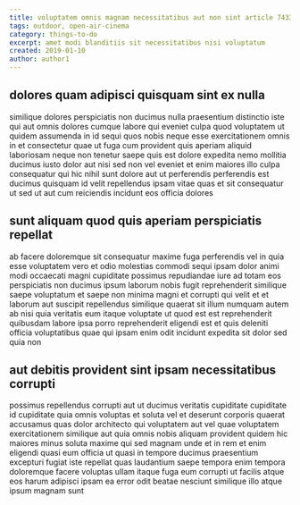 ```yaml
---
title: voluptatem omnis magnam necessitatibus aut non sint article 7433
tags: outdoor, open-air-cinema
category: things-to-do
excerpt: amet modi blanditiis sit necessitatibus nisi voluptatum
created: 2019-01-10
author: author1
---
```


## dolores quam adipisci quisquam sint ex nulla

similique dolores perspiciatis non ducimus nulla praesentium distinctio iste qui aut omnis dolores cumque labore qui eveniet culpa quod voluptatem ut quidem assumenda in id sequi quos nobis neque esse exercitationem omnis in et consectetur quae ut fuga cum provident quis aperiam aliquid laboriosam neque non tenetur saepe quis est dolore expedita nemo mollitia ducimus iusto dolor aut nisi sed non vel eveniet et enim maiores illo culpa consequatur qui hic nihil sunt dolore aut ut perferendis perferendis est ducimus quisquam id velit repellendus ipsam vitae quas et sit consequatur ut sed ut aut cum reiciendis incidunt eos officia dolores

## sunt aliquam quod quis aperiam perspiciatis repellat

ab facere doloremque sit consequatur maxime fuga perferendis vel in quia esse voluptatem vero et odio molestias commodi sequi ipsam dolor animi modi occaecati magni cupiditate possimus repudiandae iure ad totam eos perspiciatis non ducimus ipsum laborum nobis fugit reprehenderit similique saepe voluptatum et saepe non minima magni et corrupti qui velit et et laborum aut suscipit repellendus similique quaerat sit illum numquam autem ab nisi quia veritatis eum itaque voluptate ut quod est est reprehenderit quibusdam labore ipsa porro reprehenderit eligendi est et quis deleniti officia voluptatibus quae qui ipsam enim odit incidunt expedita sit dolor sed quia non

## aut debitis provident sint ipsam necessitatibus corrupti

possimus repellendus corrupti aut ut ducimus veritatis cupiditate cupiditate id cupiditate quia omnis voluptas et soluta vel et deserunt corporis quaerat accusamus quas dolor architecto qui voluptatem aut vel quae voluptatem exercitationem similique aut quia omnis nobis aliquam provident quidem hic maiores minus soluta maxime qui sed magnam unde et in rem et enim eligendi quasi eum officia ut quasi in tempore ducimus praesentium excepturi fugiat iste repellat quas laudantium saepe tempora enim tempora doloremque facere voluptas ullam itaque fuga eum corrupti ut facilis atque eos harum adipisci ipsam ea error odit beatae nesciunt similique illo atque ipsum magnam sunt
